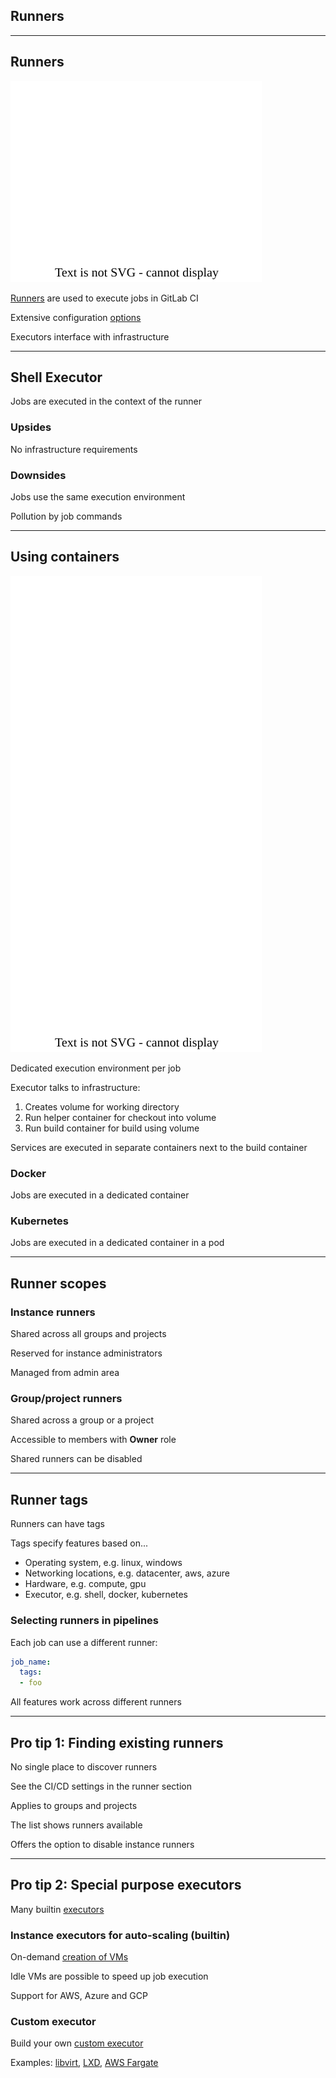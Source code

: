 <!-- .slide: id="gitlab_runners" class="vertical-center" -->

<i class="fa-duotone fa-person-running fa-8x" style="float: right; color: grey;"></i>

## Runners

---

## Runners

![](160_gitlab_ci/260_runners/executor.drawio.svg) <!-- .element: style="float: right; width: 30%;" -->

[Runners](https://docs.gitlab.com/runner/) are used to execute jobs in GitLab CI

Extensive configuration [options](https://docs.gitlab.com/runner/configuration/advanced-configuration.html)

Executors interface with infrastructure

---

## Shell Executor

Jobs are executed in the context of the runner

### Upsides <i class="fa-duotone fa-solid fa-thumbs-up"></i>

No infrastructure requirements

### Downsides <i class="fa-duotone fa-solid fa-thumbs-down"></i>

Jobs use the same execution environment

Pollution by job commands

---

## Using containers

![](160_gitlab_ci/260_runners/containers.drawio.svg) <!-- .element: style="float: right; width: 25%" -->

Dedicated execution environment per job

Executor talks to infrastructure:

1. Creates volume for working directory
1. Run helper container for checkout into volume
1. Run build container for build using volume

Services are executed in separate containers next to the build container

### Docker

Jobs are executed in a dedicated container

### Kubernetes

Jobs are executed in a dedicated container in a pod

---

## Runner scopes

### Instance runners

Shared across all groups and projects

Reserved for instance administrators

Managed from admin area

### Group/project runners

Shared across a group or a project

Accessible to members with **Owner** role

Shared runners can be disabled

---

## Runner tags

Runners can have tags

Tags specify features based on...

- Operating system, e.g. linux, windows
- Networking locations, e.g. datacenter, aws, azure
- Hardware, e.g. compute, gpu
- Executor, e.g. shell, docker, kubernetes

### Selecting runners in pipelines

Each job can use a different runner:

```yaml
job_name:
  tags:
  - foo
```

All features work across different runners

---

## Pro tip 1: Finding existing runners

No single place to discover runners

See the CI/CD settings in the runner section

Applies to groups and projects

The list shows runners available

Offers the option to disable instance runners

---

## Pro tip 2: Special purpose executors

Many builtin [executors](https://docs.gitlab.com/runner/executors/)

### Instance executors for auto-scaling (builtin)

On-demand [creation of VMs](https://docs.gitlab.com/runner/executors/instance.html)

Idle VMs are possible to speed up job execution

Support for AWS, Azure and GCP

### Custom executor

Build your own [custom executor](https://docs.gitlab.com/runner/executors/custom.html)

Examples: [libvirt](https://docs.gitlab.com/runner/executors/custom_examples/libvirt.html), [LXD](https://docs.gitlab.com/runner/executors/custom_examples/lxd.html), [AWS Fargate](https://gitlab.com/gitlab-org/ci-cd/custom-executor-drivers/fargate)
